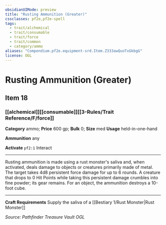 ```yaml
---
obsidianUIMode: preview
title: "Rusting Ammunition (Greater)"
cssclasses: pf2e,pf2e-spell
tags:
  - trait/alchemical
  - trait/consumable
  - trait/force
  - trait/common
  - category/ammo
aliases: "Compendium.pf2e.equipment-srd.Item.Z333awQuoTxGkbgG"
license: OGL
---
```

# Rusting Ammunition (Greater)
## Item 18
### [[alchemical]][[consumable]][[3-Rules/Trait Reference/F/force]]

**Category** ammo; 
**Price** 600 gp; 
**Bulk** 0; **Size** med
**Usage** held-in-one-hand

**Ammunition** any

**Activate** `pf2:1` Interact

* * *

Rusting ammunition is made using a rust monster's saliva and, when activated, deals damage to objects or creatures primarily made of metal. The target takes 4d8 persistent force damage for up to 6 rounds. A creature that drops to 0 Hit Points while taking this persistent damage crumbles into fine powder; its gear remains. For an object, the ammunition destroys a 10-foot cube.

* * *

**Craft Requirements** Supply the saliva of a [[Bestiary 1/Rust Monster|Rust Monster]]

*Source: Pathfinder Treasure Vault*
*OGL*